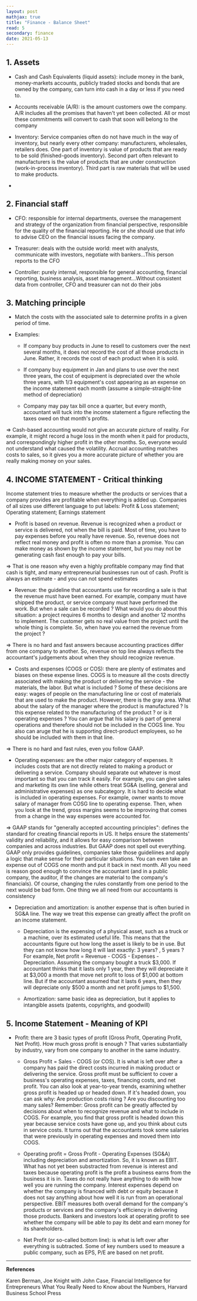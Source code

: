 ```yaml
---
layout: post
mathjax: true
title: "Finance - Balance Sheet"
read: 5
secondary: finance
date: 2021-05-13
---
```


## 1. Assets

- Cash and Cash Equivalents (liquid assets): include money in the bank, money-markets accounts, publicly traded stocks and bonds that are owned by the company, can turn into cash in a day or less if you need to. 

- Accounts receivable (A/R): is the amount customers owe the company. A/R includes all the promises that haven't yet been collected. All or most these commitments will convert to cash that soon will belong to the company

- Inventory: Service companies often do not have much in the way of inventory, but nearly every other company: manufacturers, wholesales, retailers does. One part of inventory is value of products that are ready to be sold (finished-goods inventory). Second part often relevant to manufacturers is the value of products that are under construction (work-in-process inventory). Third part is raw materials that will be used to make products.

- 

## 2. Financial staff

- CFO: responsible for internal departments, oversee the management and strategy of the organization from financial perspective, responsible for the quality of the financial reporting. He or she should use that info to advise CEO on the financial issues facing the company.

- Treasurer: deals with the outside world: meet with analysts, communicate with investors, negotiate with bankers...This person reports to the CFO

- Controller: purely internal, responsible for general accounting, financial reporting, business analysis, asset management...Without consistent data from controller, CFO and treasurer can not do their jobs

## 3. Matching principle

- Match the costs with the associated sale to determine profits in a given period of time.

- Examples:

    + If company buy products in June to resell to customers over the next several months, it does not record the cost of all those products in June. Rather, it records the cost of each product when it is sold.

    + If company buy equipment in Jan and plans to use over the next three years, the cost of equipment is depreciated over the whole three years, with 1/3 equipment's cost appearing as an expense on the income statement each month (assume a simple-straight-line method of depreciation)

    + Company may pay tax bill once a quarter, but every month, accountant will tuck into the income statement a figure reflecting the taxes owed on that month's profits.

=> Cash-based accounting would not give an accurate picture of reality. For example, it might record a huge loss in the month when it paid for products, and correspondingly higher profit in the other months. So, everyone would not understand what caused the volatility. Accrual accounting matches costs to sales, so it gives you a more accurate picture of whether you are really making money on your sales.

## 4. INCOME STATEMENT - Critical thinking

Income statement tries to measure whether the products or services that a company provides are profitable when everything is added up. Companies of all sizes use different language to put labels: Profit & Loss statement; Operating statement; Earnings statement

- Profit is based on revenue. Revenue is recognized when a product or service is delivered, not when the bill is paid. Most of time, you have to pay expenses before you really have revenue. So, revenue does not reflect real money and profit is often no more than a promise. You can make money as shown by the income statement, but you may not be generating cash fast enough to pay your bills.

=> That is one reason why even a highly profitable company may find that cash is tight, and many entrepreneurial businesses run out of cash. Profit is always an estimate - and you can not spend estimates

- Revenue: the guideline that accountants use for recording a sale is that the revenue must have been earned. For example, company must have shipped the product, or service company must have performed the work. But when a sale can be recorded ? What would you do about this situation: a project requires 6 months to design and another 12 months to implement. The customer gets no real value from the project until the whole thing is complete. So, when have you earned the revenue from the project ?

=> There is no hard and fast answers because accounting practices differ from one company to another. So, revenue on top line always reflects the accountant's judgements about when they should recognize revenue. 

- Costs and expenses (COGS or COS): there are plenty of estimates and biases on these expense lines. COGS is to measure all the costs directly associated with making the product or delivering the service - the materials, the labor. But what is included ? Some of these decisions are easy: wages of people on the manufacturing line or cost of materials that are used to make the product. However, there is the gray area. What about the salary of the manager where the product is manufactured ? Is this expense related to the manufacturing of the product ? or is it operating expenses ? You can argue that his salary is part of general operations and therefore should not be included in the COGS line. You also can aruge that he is supporting direct-product employees, so he should be included with them in that line. 

=> There is no hard and fast rules, even you follow GAAP.

- Operating expenses: are the other major category of expenses. It includes costs that are not directly related to making a product or delivering a service. Company should separate out whatever is most important so that you can track it easily. For example, you can give sales and marketing its own line while others treat SG&A (selling, general and administrative expenses) as one subcategory. It is hard to decide what is included in operating expenses. For example, owner wants to move salary of manager from COSG line to operating expense. Then, when you look at the trend, gross margins seems to be improving that comes from a change in the way expenses were accounted for.

=> GAAP stands for "generally accepted accounting principles": defines the standard for creating financial reports in US. It helps ensure the statements' validity and reliability, and it allows for easy comparison between companies and across industries. But GAAP does not spell out everything. GAAP only provides guidelines, companies take those guideliines and apply a logic that make sense for their particular situations. You can even take an expense out of COGS one month and put it back in next month. All you need is reason good enough to convince the accountant (and in a public company, the auditor, if the changes are material to the company's financials). Of course, changing the rules constantly from one period to the next would be bad form. One thing we all need from our accountants is consistency

- Depreciation and amortization: is another expense that is often buried in SG&A line. The way we treat this expense can greatly affect the profit on an income statement. 

    + Depreciation is the expensing of a physical asset, such as a truck or a machine, over its estimated useful life. This means that the accountants figure out how long the asset is likely to be in use. But they can not know how long it will last exactly: 3 years? , 5 years ? For example, Net profit = Revenue - COGS - Expenses - Depreciation. Assuming the company bought a truck $3,000. If accountant thinks that it lasts only 1 year, then they will depreciate it at $3,000 a month that move net profit to loss of $1,000 at bottom line. But if the accountant assumed that it lasts 6 years, then they will depreciate only $500 a month and net profit jumps to $1,500.

    + Amortization: same basic idea as depreciation, but it applies to intangible assets (patents, copyrights, and goodwill)

## 5. Income Statement - Meaning of KPI

- Profit: there are 3 basic types of profit (Gross Profit, Operating Profit, Net Profit). How much gross profit is enough ? That varies substantially by industry, vary from one company to another in the same industry.

    + Gross Profit = Sales - COGS (or COS). It is what is left over after a company has paid the direct costs incurred in making product or delivering the service. Gross profit must be sufficient to cover a business's operating expenses, taxes, financing costs, and net profit. You can also look at year-to-year trends, examining whether gross profit is headed up or headed down. If it's headed down, you can ask why: Are production costs rising ? Are you discounting too many sales? Remember: Gross profit can be greatly affected by decisions about when to recognize revenue and what to include in COGS. For example, you find that gross profit is headed down this year because service costs have gone up, and you think about cuts in service costs. It turns out that the accountants took some salaries that were previously in operating expenses and moved them into COGS. 

    + Operating profit = Gross Profit - Operating Expenses (SG&A) including depreciation and amortization. So, it is known as EBIT. What has not yet been substracted from revenue is interest and taxes because operating profit is the profit a business earns from the business it is in. Taxes do not really have anything to do with how well you are running the company. Interest expenses depend on whether the company is financed with debt or equity because it does not say anything about how well it is run from an operational perspective. EBIT measures both overall demand for the company's products or services and the company's efficiency in delivering those products. Bankers and investors look at operating profit to see whether the company will be able to pay its debt and earn money for its shareholders.

    + Net Profit (or so-called bottom line): is what is left over after everything is subtracted. Some of key numbers used to measure a public company, such as EPS, P/E are based on net profit. 

------------------
**References**

Karen Berman, Joe Knight with John Case, Financial Intelligence for Entrepreneurs What You Really Need to Know about the Numbers, Harvard Business School Press





